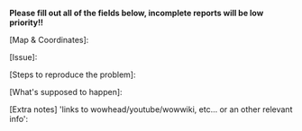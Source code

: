 **Please fill out all of the fields below, incomplete reports will be low priority!!**

[Map & Coordinates]: 

[Issue]: 

[Steps to reproduce the problem]:
					
[What's supposed to happen]: 

[Extra notes] 'links to wowhead/youtube/wowwiki, etc... or an other relevant info': 
